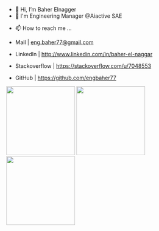 - 👋 Hi, I’m Baher Elnagger
- 🌱 I'm Engineering Manager @Aiactive SAE
<!-- - 👀 I’m interested in ...
- 🌱 I’m currently learning ...
- 💞️ I’m looking to collaborate on ... -->
- 📫 How to reach me ...

- Mail | eng.baher77@gmail.com
- LinkedIn |  http://www.linkedin.com/in/baher-el-naggar
- Stackoverflow |   https://stackoverflow.com/u/7048553
- GitHub |    https://github.com/engbaher77


<!---
engbaher77/engbaher77 is a ✨ special ✨ repository because its `README.md` (this file) appears on your GitHub profile.
You can click the Preview link to take a look at your changes.
--->

<p align="left">
  <p>
    <img height="180em" src="https://github-readme-stats-eight-theta.vercel.app/api?username=engbaher77&show_icons=true&theme=algolia&include_all_commits=true&count_private=true"/>
    <img height="180em" src="https://github-profile-summary-cards.vercel.app/api/cards/profile-details?username=engbaher77&theme=vue"/>
    <img height="180em" src="https://github-readme-stats-eight-theta.vercel.app/api/top-langs/?username=engbaher77&layout=compact&langs_count=8&theme=algolia"/>
  </p>
</p>

